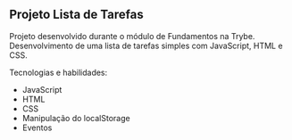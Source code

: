 ## Projeto Lista de Tarefas

Projeto desenvolvido durante o módulo de Fundamentos na Trybe. Desenvolvimento de uma lista de tarefas simples com JavaScript, HTML e CSS.

Tecnologias e habilidades:

- JavaScript
- HTML
- CSS
- Manipulação do localStorage
- Eventos
